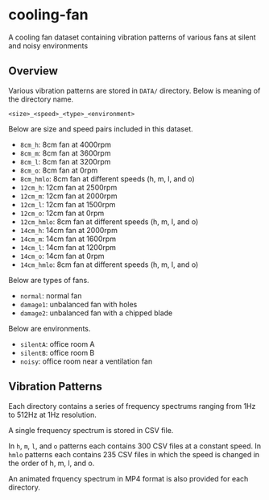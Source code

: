 # cooling-fan
A cooling fan dataset containing vibration patterns of various fans at silent and noisy environments
## Overview
Various vibration patterns are stored in `DATA/` directory. Below is meaning of the directory name.
~~~
<size>_<speed>_<type>_<environment>
~~~
Below are size and speed pairs included in this dataset.
- `8cm_h`: 8cm fan at 4000rpm
- `8cm_m`: 8cm fan at 3600rpm
- `8cm_l`: 8cm fan at 3200rpm
- `8cm_o`: 8cm fan at 0rpm
- `8cm_hmlo`: 8cm fan at different speeds (h, m, l, and o)
- `12cm_h`: 12cm fan at 2500rpm
- `12cm_m`: 12cm fan at 2000rpm
- `12cm_l`: 12cm fan at 1500rpm
- `12cm_o`: 12cm fan at 0rpm
- `12cm_hmlo`: 8cm fan at different speeds (h, m, l, and o)
- `14cm_h`: 14cm fan at 2000rpm
- `14cm_m`: 14cm fan at 1600rpm
- `14cm_l`: 14cm fan at 1200rpm
- `14cm_o`: 14cm fan at 0rpm
- `14cm_hmlo`: 8cm fan at different speeds (h, m, l, and o)

Below are types of fans.
- `normal`: normal fan
- `damage1`: unbalanced fan with holes
- `damage2`: unbalanced fan with a chipped blade

Below are environments.
- `silentA`: office room A
- `silentB`: office room B
- `noisy`: office room near a ventilation fan

## Vibration Patterns
Each directory contains a series of frequency spectrums ranging from 1Hz to 512Hz at 1Hz resolution.

A single frequency spectrum is stored in CSV file. 

In `h`, `m`, `l`, and `o` patterns each contains 300 CSV files at a constant speed. In `hmlo` patterns each contains 235 CSV files in which the speed is changed in the order of h, m, l, and o.

An animated frquency spectrum in MP4 format is also provided for each directory.
